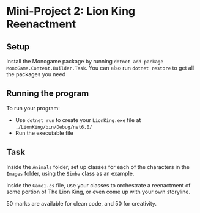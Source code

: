 # Mini-Project 2: Lion King Reenactment

## Setup

Install the Monogame package by running `dotnet add package MonoGame.Content.Builder.Task`.
You can also run `dotnet restore` to get all the packages you need

## Running the program

To run your program:
- Use `dotnet run` to create your `LionKing.exe` file at `./LionKing/bin/Debug/net6.0/`
- Run the executable file

## Task

Inside the `Animals` folder, set up classes for each of the characters in the `Images` folder, using the `Simba` class as an example.

Inside the `Game1.cs` file, use your classes to orchestrate a reenactment of some portion of The Lion King, or even come up with your own storyline.

50 marks are available for clean code, and 50 for creativity.
